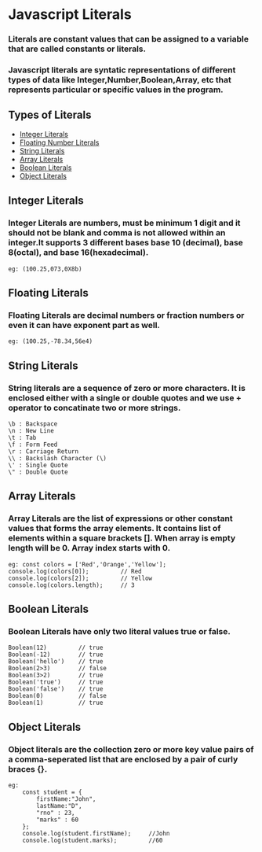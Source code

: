 # Javascript Literals
### Literals are constant values that can be assigned to a variable that are called constants or literals.
### Javascript literals are syntatic representations of different types of data like Integer,Number,Boolean,Array, etc that represents particular or specific values in the program.


## Types of Literals

- [Integer Literals](#integer)
- [Floating Number Literals](#float)
- [String Literals](#string)
- [Array Literals](#array)
- [Boolean Literals](#boolean)
- [Object Literals](#object)


## Integer Literals<a name = "types"></a>
### Integer Literals are numbers, must be minimum 1 digit and it should not be blank and comma is not allowed within an integer.It supports 3 different bases base 10 (decimal), base 8(octal), and base 16(hexadecimal).
    eg: (100.25,073,0X8b)

## Floating Literals<a name = "float"></a>
### Floating Literals are decimal numbers or fraction numbers or even it can have exponent part as well.
    eg: (100.25,-78.34,56e4)

## String Literals<a name = "string"></a>
### String literals are a sequence of zero or more characters. It is enclosed either with a single or double quotes and we use + operator to concatinate two or more strings.

    \b : Backspace
    \n : New Line
    \t : Tab
    \f : Form Feed
    \r : Carriage Return
    \\ : Backslash Character (\)
    \' : Single Quote
    \" : Double Quote

## Array Literals<a name = "array"></a>
### Array Literals are the list of expressions or other constant values that forms the array elements. It contains list of elements within a square brackets []. When array is empty length will be 0. Array index starts with 0.
    eg: const colors = ['Red','Orange','Yellow'];
    console.log(colors[0]);         // Red
    console.log(colors[2]);         // Yellow
    console.log(colors.length);     // 3
## Boolean Literals<a name = "boolean"></a>
### Boolean Literals have only two literal values true or false.
    Boolean(12)         // true
    Boolean(-12)        // true
    Boolean('hello')    // true
    Boolean(2>3)        // false
    Boolean(3>2)        // true
    Boolean('true')     // true
    Boolean('false')    // true
    Boolean(0)          // false
    Boolean(1)          // true

## Object Literals<a name = "object"></a>
### Object literals are the collection zero or more key value pairs of a comma-seperated list that are enclosed by a pair of curly braces {}.
    eg: 
        const student = {
            firstName:"John", 
            lastName:"D",
            "rno" : 23,
            "marks" : 60 
        };
        console.log(student.firstName);     //John
        console.log(student.marks);         //60

